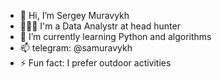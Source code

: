 - 👋 Hi, I’m Sergey Muravykh
- 👨🏻‍💻 I'm a Data Analystr at head hunter
- 🌱 I’m currently learning Python and algorithms
- 📫 telegram: @samuravykh
- ⚡ Fun fact: I prefer outdoor activities
